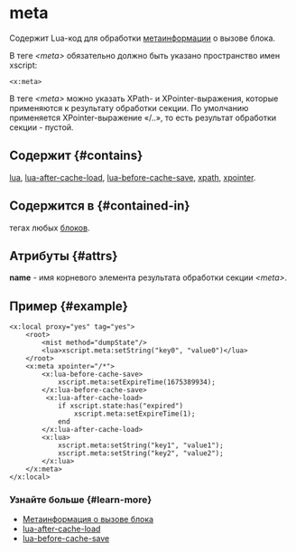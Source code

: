 # meta

Содержит Lua-код для обработки [метаинформации](../concepts/meta.md) о вызове блока.

В теге _\<meta\>_ обязательно должно быть указано пространство имен xscript:

```
<x:meta>
```

В теге _\<meta\>_ можно указать XPath- и XPointer-выражения, которые применяются к результату обработки секции. По умолчанию применяется XPointer-выражение «/..», то есть результат обработки секции - пустой.

## Содержит {#contains}

[lua](lua.md), [lua-after-cache-load](lua-after-cache-load.md), [lua-before-cache-save](lua-before-cache-save.md), [xpath](xpath.md), [xpointer](xpointer-tag.md).

## Содержится в {#contained-in}

тегах любых [блоков](../concepts/block-ov.md).

## Атрибуты {#attrs}

**name** - имя корневого элемента результата обработки секции _\<meta\>_.

## Пример {#example}

```
<x:local proxy="yes" tag="yes">
    <root>
        <mist method="dumpState"/>
        <lua>xscript.meta:setString("key0", "value0")</lua>
    </root>
    <x:meta xpointer="/*">
        <x:lua-before-cache-save>
            xscript.meta:setExpireTime(1675389934);
        </x:lua-before-cache-save>
         <x:lua-after-cache-load>
            if xscript.state:has("expired")
                xscript.meta:setExpireTime(1);
            end
        </x:lua-after-cache-load>
        <x:lua>
            xscript.meta:setString("key1", "value1");
            xscript.meta:setString("key2", "value2");
        </x:lua>
    </x:meta>
</x:local>
```

### Узнайте больше {#learn-more}
* [Метаинформация о вызове блока](../concepts/meta.md)
* [lua-after-cache-load](../reference/lua-after-cache-load.md)
* [lua-before-cache-save](../reference/lua-before-cache-save.md)
